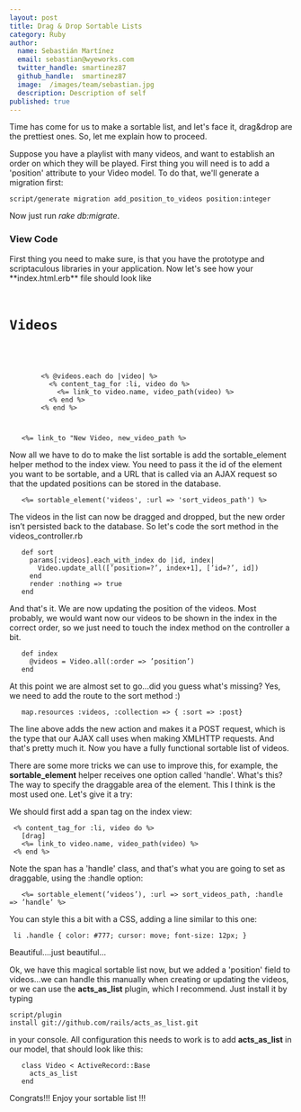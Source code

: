 ```yaml
---
layout: post
title: Drag & Drop Sortable Lists
category: Ruby
author:
  name: Sebastián Martínez
  email: sebastian@wyeworks.com
  twitter_handle: smartinez87
  github_handle:  smartinez87
  image:  /images/team/sebastian.jpg
  description: Description of self
published: true
---
```

Time has come for us to make a sortable list, and let's face it, drag&drop are the prettiest ones. So, let me explain how to proceed.

Suppose you have a playlist with many videos, and want to establish an order on which they will be played. First thing you will need is to add a 'position' attribute to your Video model. To do that, we'll generate a migration first:

<!--more-->

<pre><code>script/generate migration add_position_to_videos position:integer
</code></pre>

Now just run *rake db:migrate*.

<h3> View Code </h3>
First thing you need to make sure, is that you have the prototype and scriptaculous libraries in your application. Now let's see how your **index.html.erb** file should look like

<pre><code>   <h1>Videos</h1>  
   <ul id="videos">  
     <% @videos.each do |video| %>  
       <% content_tag_for :li, video do %>  
         <%= link_to video.name, video_path(video) %>  
       <% end %>  
     <% end %>  
   </ul>  
   <%= link_to "New Video, new_video_path %>  
</code></pre>

Now all we have to do to make the list sortable is add the sortable_element helper method to the index view. You need to pass it the id of the element you want to be sortable, and a URL that is called via an AJAX request so that the updated positions can be stored in the database.

<pre><code>   <%= sortable_element('videos', :url => 'sort_videos_path') %>  
</code></pre>

The videos in the list can now be dragged and dropped, but the new order isn’t persisted back to the database.
So let's code the sort method in the videos_controller.rb

<pre><code>   def sort  
     params[:videos].each_with_index do |id, index|  
       Video.update_all([’position=?’, index+1], [’id=?’, id])  
     end  
     render :nothing => true  
   end  
</code></pre>

And that's it. We are now updating the position of the videos.
Most probably, we would want now our videos to be shown in the index in the correct order, so we just need to touch the index method on the controller a bit.

<pre><code>   def index  
     @videos = Video.all(:order => ’position’)  
   end  
</code></pre>

At this point we are almost set to go...did you guess what's missing? Yes, we need to add the route to the sort method :)

<pre><code>   map.resources :videos, :collection => { :sort => :post}  </code></pre>

The line above adds the new action and makes it a POST request, which is the type that our AJAX call uses when making XMLHTTP requests.
And that's pretty much it. Now you have a fully functional sortable list of videos.

There are some more tricks we can use to improve this, for example, the **sortable_element** helper receives one option called 'handle'. What's this? The way to specify the draggable area of the element. This I think is the most used one. Let's give it a try:

We should first add a span tag on the index view:
<pre><code> <% content_tag_for :li, video do %>  
   <span class="handle">[drag]</span>  
   <%= link_to video.name, video_path(video) %>  
 <% end %> 
</code></pre>

Note the span has a 'handle' class, and that's what you are going to set as draggable, using the :handle option:

<pre><code>   <%= sortable_element(’videos’), :url => sort_videos_path, :handle => ’handle’ %>  </code></pre>

You can style this a bit with a CSS, adding a line similar to this one:
<pre><code> li .handle { color: #777; cursor: move; font-size: 12px; } </code></pre>

Beautiful....just beautiful...

Ok, we have this magical sortable list now, but we added a 'position' field to videos...we can handle this manually when creating or updating the videos, or we can use the **acts_as_list** plugin, which I recommend.
Just install it by typing <pre><code>script/plugin install git://github.com/rails/acts_as_list.git</code></pre> in your console.
All configuration this needs to work is to add **acts_as_list** in our model, that should look like this:

<pre><code>   class Video < ActiveRecord::Base  
     acts_as_list  
   end  
</code></pre>

Congrats!!! Enjoy your sortable list !!!
